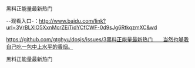 黑料正能量最新热门

--观看入口-：http://www.baidu.com/link?url=3VrBLXlO5XxnMcrZEiTidYCfCWF-0d9sJg6RtkqzmXC&wd

https://github.com/gtghyu/dosjs/issues/3黑料正能量最新热门　　当然也够我自己吃一包中上水平的香烟。

黑料正能量最新热门
